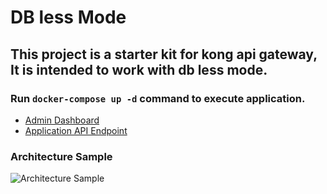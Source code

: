 # DB less Mode

## This project is a starter kit for kong api gateway, It is intended to work with db less mode.

### Run `docker-compose up -d` command to execute application.

* [Admin Dashboard](http://localhost:8002/)
* [Application API Endpoint](http://localhost:8000/)

### Architecture Sample
![Architecture Sample](./docs/API-Gateway-Sample-Architecture.png)

